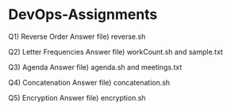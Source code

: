 # DevOps-Assignments
Q1) Reverse Order
Answer file) reverse.sh

Q2) Letter Frequencies
Answer file) workCount.sh and sample.txt

Q3) Agenda
Answer file) agenda.sh and meetings.txt

Q4) Concatenation
Answer file) concatenation.sh

Q5) Encryption
Answer file) encryption.sh

